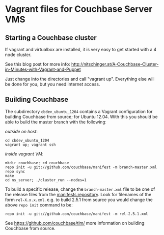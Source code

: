 # Vagrant files for Couchbase Server VMS

## Starting a Couchbase cluster

If vagrant and virtualbox are installed, it is very easy to get started with a 4 node cluster.

See this blog post for more info: http://nitschinger.at/A-Couchbase-Cluster-in-Minutes-with-Vagrant-and-Puppet

Just change into the directories and call "vagrant up". Everything else will be done for you, but you need
internet access.

## Building Couchbase

The subdirectory `cbdev_ubuntu_1204` contains a Vagrant configuration for
building Couchbase from source; for Ubuntu 12.04. With this you should be able to build the master branch with the following:

*outside on host*:

    cd cbdev_ubuntu_1204
    vagrant up; vagrant ssh

*inside vagrant VM*:

    mkdir couchbase; cd couchbase
    repo init -u git://github.com/couchbase/manifest -m branch-master.xml
    repo sync
    make
    cd ns_server; ./cluster_run --nodes=1

To build a specific release, change the `branch-master.xml` file to be one of the release files from the [manifests repository][1]. Look for filenames of the form `rel-X.x.x.xml`. 
e.g. to build 2.5.1 from source you would change the above `repo init` command to be:
    
    repo init -u git://github.com/couchbase/manifest -m rel-2.5.1.xml

[1]: https://github.com/couchbase/manifest
    
See https://github.com/couchbase/tlm/ more information on building Couchbase from source.
